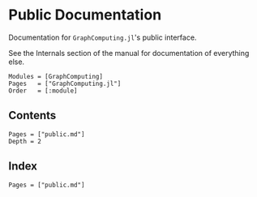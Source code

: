 # Public Documentation

Documentation for `GraphComputing.jl`'s public interface.

See the Internals section of the manual for documentation of everything else.

```@autodocs
Modules = [GraphComputing]
Pages   = ["GraphComputing.jl"]
Order   = [:module]
```

## Contents

```@contents
Pages = ["public.md"]
Depth = 2
```

## Index

```@index
Pages = ["public.md"]
```
